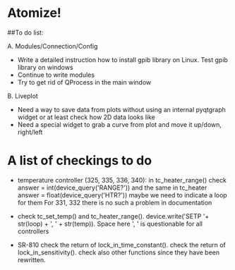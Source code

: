 # Atomize!

##To do list:

A. Modules/Connection/Config
- Write a detailed instruction how to install gpib library on Linux. Test gpib library on windows
- Continue to write modules
- Try to get rid of QProcess in the main window

B. Liveplot
- Need a way to save data from plots without using an internal pyqtgraph widget or at least check how 2D data looks like
- Need a special widget to grab a curve from plot and move it up/down, right/left

# A list of checkings to do

- temperature controller (325, 335, 336, 340):
in tc_heater_range() check answer = int(device_query('RANGE?')) and the same in tc_heater answer = float(device_query('HTR?'))
maybe we need to indicate a loop for them
For 331, 332 there is no such a problem in documentation
- check tc_set_temp() and tc_heater_range(). device.write('SETP '+ str(loop) + ', ' + str(temp)). Space here ', ' is questionable for all controllers

- SR-810
check the return of lock_in_time_constant(). 
check the return of lock_in_sensitivity().
check also other functions since they have been rewritten.











